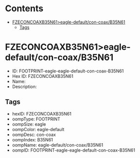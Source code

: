 



Contents
========

* [FZECONCOAXB35N61>eagle-default/con-coax/B35N61](#fzeconcoaxb35n61eagle-defaultcon-coaxb35n61)
	* [Tags](#tags)

# FZECONCOAXB35N61>eagle-default/con-coax/B35N61

- ID: FOOTPRINT-eagle-eagle-default-con-coax-B35N61
- Hex ID: FZECONCOAXB35N61
- Name: 
- Description: 

## Tags

- hexID: FZECONCOAXB35N61
- oompType: FOOTPRINT
- oompSize: eagle
- oompColor: eagle-default
- oompDesc: con-coax
- oompIndex: B35N61
- oompName: eagle-default/con-coax/B35N61
- oompID: FOOTPRINT-eagle-eagle-default-con-coax-B35N61
